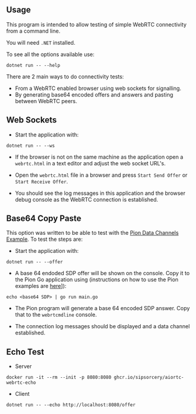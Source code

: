 ## Usage

This program is intended to allow testing of simple WebRTC connectivity from a command line.

You will need `.NET` installed.

To see all the options available use:

`dotnet run -- --help`

There are 2 main ways to do connectivity tests:

 - From a WebRTC enabled browser using web sockets for signalling.
 - By generating base64 encoded offers and answers and pasting between WebRTC peers.

## Web Sockets

 - Start the application with:

 `dotnet run -- --ws`

 - If the browser is not on the same machine as the application open a `webrtc.html` in a text editor and adjust the web socket URL's.

 - Open the `webrtc.html` file in a browser and press `Start Send Offer` or `Start Receive Offer`.

 - You should see the log messages in this application and the browser debug console as the WebRTC connection is established.

 ## Base64 Copy Paste

This option was written to be able to test with the [Pion Data Channels Example](https://github.com/pion/webrtc/tree/master/examples/data-channels). To test the steps are:

 - Start the application with:

 `dotnet run -- --offer`

 - A base 64 endoded SDP offer will be shown on the console. Copy it to the Pion Go application using (instructions on how to use the Pion examples are [here](https://github.com/pion/webrtc/tree/master/examples)]):

 `echo <base64 SDP> | go run main.go`

 - The Pion program will generate a base 64 encoded SDP answer. Copy that to the `webrtcmdline` console.

 - The connection log messages should be displayed and a data channel established.

## Echo Test

  - Server
   
  `docker run -it --rm --init -p 8080:8080 ghcr.io/sipsorcery/aiortc-webrtc-echo`
  
  - Client
  
  `dotnet run -- --echo http://localhost:8080/offer`